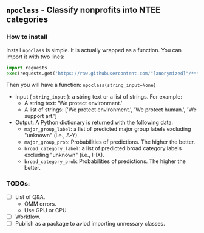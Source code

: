 `npoclass` - Classify nonprofits into NTEE categories
---

### How to install

Install `npoclass` is simple. It is actually wrapped as a function. You can import it with two lines:

```Python
import requests
exec(requests.get('https://raw.githubusercontent.com/"[anonymized]"/***.py').text)
```

Then you will have a function: `npoclass(string_input=None)`
- Input ( `string_input` ): a string text or a list of strings. For example:
    - A string text: 'We protect environment.'
    - A list of strings: ['We protect environment.', 'We protect human.', 'We support art.']
- Output: A Python dictionary is returned with the following data:
    - `major_group_label`: a list of predicted major group labels excluding "unknown" (i.e., A-Y).
    - `major_group_prob`: Probabilities of predictions. The higher the better.
    - `broad_category_label`: a list of predicted broad category labels excluding "unknown" (i.e., I-IX).
    - `broad_category_prob`: Probabilities of predictions. The higher the better.

### TODOs:
- [ ] List of Q&A.
    - OMM errors.
    - Use GPU or CPU.
- [ ] Workflow.
- [ ] Publish as a package to aviod importing unnessary classes.
